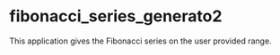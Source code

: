 # fibonacci_series_generato2
This application gives the Fibonacci series on the user provided range.
